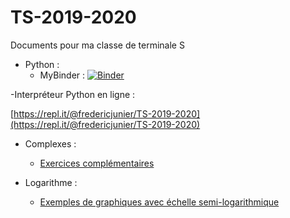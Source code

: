 # TS-2019-2020


Documents pour ma  classe de terminale S

* Python :
  - MyBinder :
[![Binder](https://mybinder.org/badge_logo.svg)](https://mybinder.org/v2/gh/frederic-junier/TS-2019-2020/master)

-Interpréteur Python en ligne :

[https://repl.it/@fredericjunier/TS-2019-2020](https://repl.it/@fredericjunier/TS-2019-2020)

* Complexes :
  - [Exercices complémentaires](Complexes/Complements/ComplexesExercicesComplementaires.pdf)
  
* Logarithme :

  - [Exemples de graphiques avec échelle semi-logarithmique](Logarithme/TS_Logarithme_decimal.pdf)


